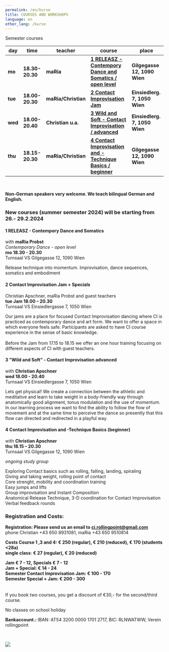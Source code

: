 ```yaml
---
permalink: /en/kurse
title: COURSES AND WORKSHOPS
language: en
other_lang: /kurse
---
```

Semester courses 

| day     | time            | teacher             | course                                                               | place                         |
| ------- | --------------- | ------------------- | -------------------------------------------------------------------- | ----------------------------- |
| **mo**  | **18.30-20.30** | **maRia**           | **[1 RELEASZ - Contempory Dance and Somatics / open level](#mo)**    | **Gilgegasse 12, 1090 Wien**  |
| **tue** | **18.00-20.30** | **maRia/Christian** | [](#mie)**[2 Contact Improvisation Jam](#di)**                       | **Einsiedlerg. 7, 1050 Wien** |
| **wed** | **18.00-20.40** | **Christian u.a.**  | **[3 Wild and Soft - Contact Improvisation / advanced](#mi)**        | **Einsiedlerg. 7, 1050 Wien** |
| **thu** | **18.15-20.30** | **maRia/Christian** | **[4 Contact Improvisation and -Technique Basics  / beginner](#do)** | **Gilgegasse 12, 1090 Wien**  |

&nbsp;

**Non-German speakers very welcome. We teach bilingual German and English.**

### New courses (summer semester 2024) will be starting from 26.- 29.2.2024



<div class="named-anchor" id="mo"></div>

#### 1 RELEASZ - Contempory Dance and Somatics

with **maRia Probst**\
*Contemporary Dance* - *open level*\
**mo 18.30 - 20.30**\
Turnsaal VS Gilgegasse 12, 1090 Wien

Release technique into momentum. Improvisation, dance sequences, somatics and embodiment

<div class="named-anchor" id="di"></div>

#### 2 Contact Improvisation Jam + Specials

Christian Apschner, maRia Probst and guest teachers\
**tue Jam 18.00 – 20.30**\
Turnsaal VS Einsiedlergasse 7, 1050 Wien

Our jams are a place for focused Contact Improvisation dancing where CI is practiced as contemporary dance and art form. We want to offer a space in which everyone feels safe. Participants are asked to have CI course experience in the sense of basic knowledge.\
\
Before the Jam from 17.15 to 18.15 we offer an one hour training focusing on different aspects of CI with guest teachers.

<div class="named-anchor" id="mi"></div>

#### 3 "Wild and Soft" - **Contact Improvisation  advanced**

with **Christian Apschner**\
**wed 18.00 - 20.40**\
Turnsaal VS Einsiedlergasse 7, 1050 Wien

Lets get physical! We create a connection between the athletic and meditative and learn to take weight in a body-friendly way through anatomically good alignment, tonus modulation and the use of momentum. In our learning process we want to find the ability to follow the flow of movement and at the same time to perceive the dance so presently that this flow can directed and redirected in a playful way.

<div class="named-anchor" id="do"></div>

#### 4 Contact Improvisation and -Technique Basics (beginner)

with **Christian Apschner**\
**thu 18.15 – 20.30**\
Turnsaal VS Gilgegasse 12, 1090 Wien

*ongoing study group*

Exploring Contact basics such as rolling, falling, landing, spiraling\
Giving and taking weight, rolling point of contact\
Core strenght, mobility and coordination training\
Easy jumps and lifts\
Group improvisation and Instant Composition\
Anatomical Release Technique, 3-D coordination for Contact Improvisation\
Verbal feedback rounds

### **Registration and Costs:**

**Registration: Please send us an email to ci.rollingpoint@gmail.com**\
phone Christian +43 650 8931081, maRia +43 650 9510814

**Costs Course 1 ,3 and 4: € 250 (regular), € 210 (reduced), € 170 (students <28a)**\
**single class**: **€ 27 (regular), € 20 (reduced)**

**Jam € 7 - 12, Specials € 7 - 12**\
**Jam + Special: € 14 - 24**\
**Semester Contact Improvisation Jam: € 100 - 170**\
**Semester Special + Jam: € 200 - 300**\
\
\
If you book two courses, you get a discount of €30,- for the second/third course.

No classes on school holiday

**Bankaccount.:** IBAN: AT54 3200 0000 1701 2717, BIC: RLNWATWW, Verein rollingpoint

&nbsp;

![](/assets/uploads/img_0197.jpg)